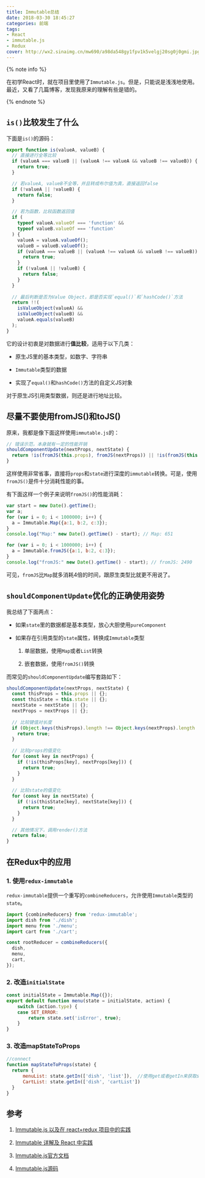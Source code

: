 ```yaml
---
title: Immutable总结
date: 2018-03-30 18:45:27
categories: 前端
tags:
- React
- immutable.js
- Redux
cover: http://wx2.sinaimg.cn/mw690/a98da548gy1fpv1k5velgj20sg0j0gmi.jpg
---
```


{% note info %}

在初学React时，就在项目里使用了`Immutable.js`。但是，只能说是浅浅地使用。最近，又看了几篇博客，发现我原来的理解有些是错的。

{% endnote %}


## `is()`比较发生了什么

下面是`is()`的源码：

```js
export function is(valueA, valueB) {
  // 直接进行全等比较
  if (valueA === valueB || (valueA !== valueA && valueB !== valueB)) {
    return true;
  }

  // 若valueA, valueB不全等，并且转成布尔值为真，直接返回false
  if (!valueA || !valueB) {
    return false;
  }

  // 若为函数，比较函数返回值
  if (
    typeof valueA.valueOf === 'function' &&
    typeof valueB.valueOf === 'function'
  ) {
    valueA = valueA.valueOf();
    valueB = valueB.valueOf();
    if (valueA === valueB || (valueA !== valueA && valueB !== valueB)) {
      return true;
    }
    if (!valueA || !valueB) {
      return false;
    }
  }
  
  // 最后判断是否为Value Object，即是否实现`equal()`和`hashCode()`方法
  return !!(
    isValueObject(valueA) &&
    isValueObject(valueB) &&
    valueA.equals(valueB)
  );
}
```

它的设计初衷是对数据进行**值比较**，适用于以下几类：

* 原生JS里的基本类型，如数字、字符串

* `Immutable`类型的数据

* 实现了`equal()`和`hashCode()`方法的自定义JS对象

对于原生JS引用类型数据，则还是进行地址比较。

## 尽量不要使用fromJS()和toJS()

原来，我都是像下面这样使用`immutable.js`的：

```js
// 错误示范，本身就有一定的性能开销
shouldComponentUpdate(nextProps, nextState) {
  return !is(fromJS(this.props), fromJS(nextProps)) || !is(fromJS(this.state),fromJS(nextState))
}
```

这样使用非常省事，直接将`props`和`state`进行深度的`immutable`转换。可是，使用`fromJS()`是件十分消耗性能的事。

有下面这样一个例子来说明`fromJS()`的性能消耗：

```js
var start = new Date().getTime();
var a;
for (var i = 0; i < 1000000; i++) {
  a = Immutable.Map({a:1, b:2, c:3});
}
console.log("Map:" new Date().getTime() - start); // Map: 651

for (var i = 0; i < 1000000; i++) {
  a = Immutable.fromJS({a:1, b:2, c:3});
}
console.log("fromJS:" new Date().getTime() - start); // fromJS: 2490
```

可见，`fromJS`比`Map`就多消耗4倍的时间，跟原生类型比就更不用说了。

## `shouldComponentUpdate`优化的正确使用姿势

我总结了下面两点：

* 如果`state`里的数据都是基本类型，放心大胆使用`pureComponent`

* 如果存在引用类型的`state`属性，转换成`Immutable`类型
   1. 单层数据，使用`Map`或者`List`转换

   2. 嵌套数据，使用`fromJS()`转换

而常见的`shouldComponentUpdate`编写套路如下：

```js
shouldComponentUpdate(nextProps, nextState) {
  const thisProps = this.props || {};
  const thisState = this.state || {};
  nextState = nextState || {};
  nextProps = nextProps || {};
  
  // 比较键值对长度
  if (Object.keys(thisProps).length !== Object.keys(nextProps).length || Object.keys(thisState).length !== Object.keys(nextState).length) {
    return true;
  }
  
  // 比较props的值变化
  for (const key in nextProps) {
    if (!is(thisProps[key], nextProps[key])) {
      return true;
    }
  }
  
  // 比较state的值变化
  for (const key in nextState) {
    if (!is(thisState[key], nextState[key])) {
      return true;
    }
  }

  // 其他情况下，调用render()方法
  return false;
}
```

## 在Redux中的应用

### 1. 使用`redux-immutable`

`redux-immutable`提供一个重写的`combineReducers`，允许使用`Immutable`类型的`state`。

```js
import {combineReducers} from 'redux-immutable';
import dish from './dish';
import menu from './menu';
import cart from './cart';

const rootReducer = combineReducers({
  dish,
  menu,
  cart,
});
```

### 2. 改造`initialState`

```js
const initialState = Immutable.Map({});
export default function menu(state = initialState, action) {
    switch (action.type) {
    case SET_ERROR:
        return state.set('isError', true);
    }
}
```

### 3. 改造mapStateToProps

```js
//connect
function mapStateToProps(state) {
  return {
      menuList: state.getIn(['dish', 'list']),  //使用get或者getIn来获取state中的变量
      CartList: state.getIn(['dish', 'cartList'])
  }
}
```

## 参考

1. [Immutable.js 以及在 react+redux 项目中的实践](https://juejin.im/post/5948985ea0bb9f006bed7472?utm_source=tuicool&utm_medium=referral#heading-9)

2. [Immutable 详解及 React 中实践](https://github.com/camsong/blog/issues/3)

3. [Immutable.js官方文档](http://facebook.github.io/immutable-js/docs/#/)

4. [Immutable.js源码](https://github.com/facebook/immutable-js)